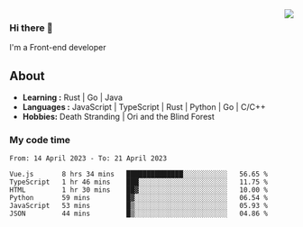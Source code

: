 <img align='right' src="https://github-readme-stats.vercel.app/api?username=strugglebak&show_icons=true">

### Hi there 👋

I'm a Front-end developer

## About

-  **Learning :** Rust | Go | Java
-  **Languages :** JavaScript | TypeScript | Rust | Python | Go | C/C++
-  **Hobbies:** Death Stranding | Ori and the Blind Forest

### My code time

<!--START_SECTION:waka-->

```text
From: 14 April 2023 - To: 21 April 2023

Vue.js       8 hrs 34 mins   ██████████████░░░░░░░░░░░   56.65 %
TypeScript   1 hr 46 mins    ███░░░░░░░░░░░░░░░░░░░░░░   11.75 %
HTML         1 hr 30 mins    ██▓░░░░░░░░░░░░░░░░░░░░░░   10.00 %
Python       59 mins         █▓░░░░░░░░░░░░░░░░░░░░░░░   06.54 %
JavaScript   53 mins         █▒░░░░░░░░░░░░░░░░░░░░░░░   05.93 %
JSON         44 mins         █▒░░░░░░░░░░░░░░░░░░░░░░░   04.86 %
```

<!--END_SECTION:waka-->

